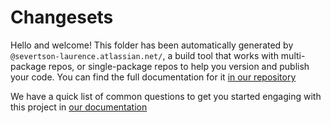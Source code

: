 # Changesets

Hello and welcome! This folder has been automatically generated by `@severtson-laurence.atlassian.net/`, a build tool that works with multi-package repos, or single-package repos to help you version and publish your code. You can find the full documentation for it [in our repository](https://severtson-laurence.atlassian.net/servicedesk)

We have a quick list of common questions to get you started engaging with this project in
[our documentation]()
